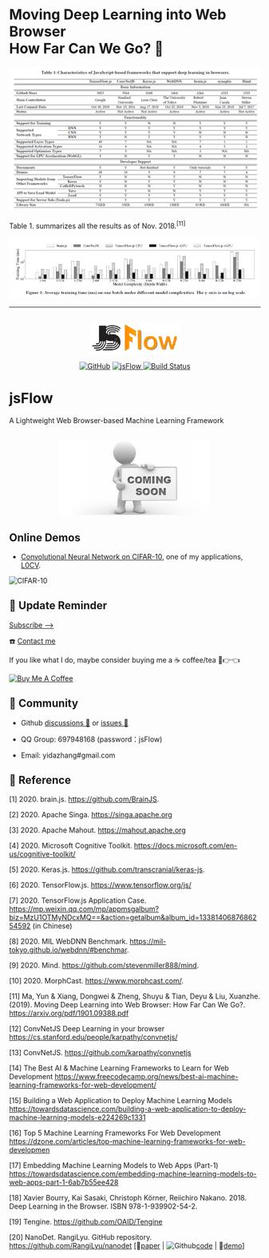 
# Moving Deep Learning into Web Browser<br> How Far Can We Go? 🐾 

<div align=center>
  <img src="./img/image.png">
</div>

Table 1. summarizes all the results as of Nov. 2018.<sup>[11]</sup>

<div align=center>
  <img src="./img/compare_figure.png">
</div>

****

<br>

<div align=center>
  <img src="./img/JSFlow-logo.png" width="180">
</div>

<p align="center">
  <a href="https://github.com/Charmve"><img src="https://img.shields.io/badge/GitHub-@Charmve-000000.svg?logo=GitHub" alt="GitHub" target="_blank"></a>
  <a href="https://github.com/Charmve/jsFlow">
    <img src="https://img.shields.io/badge/👓-jsFlow-yellow" alt="jsFlow">
  </a>
  <a href="https://github.com/Charmve/jsFlow/pulls">
    <img alt="Build Status" src="https://github.com/pybluez/pybluez/workflows/Build/badge.svg">
  </a>
</p>

# jsFlow
A Lightweight Web Browser-based Machine Learning Framework

<br>
<div align=center>
  <img src="./img/comming_soon.png" width="300px">
</div>

[CIFAR-10]:https://user-images.githubusercontent.com/29084184/219934730-94d0422c-1f9f-4406-8986-3e47bfdd9fec.png

## Online Demos

- [Convolutional Neural Network on CIFAR-10](https://charmve.github.io/jsFlow/index.html), one of my applications, [L0CV](https://charmve.github.io/L0CV-web/).

![CIFAR-10][CIFAR-10]


## 🔔 Update Reminder

[Subscribe -->](https://github.com/Charmve/jsFlow/edit/main/README.md)


☎️ [Contact me](https://user-images.githubusercontent.com/29084184/218641537-f40efdfc-fbdd-4ce8-b69c-4fed996437b4.png)

If you like what I do, maybe consider buying me a ☕ coffee/tea 🥺👉👈  

<a href="https://www.buymeacoffee.com/Charmve" target="_blank"><img src="https://cdn.buymeacoffee.com/buttons/v2/default-red.png" alt="Buy Me A Coffee" width="150" ></a>

## 🍮 Community
- Github <a href="https://github.com/Charmve/jsFlow/discussions" target="_blank">discussions 💬</a> or <a href="https://github.com/Charmve/jsFlow/issues" target="_blank">issues 💭</a>

- QQ Group: 697948168 (password：jsFlow)
- Email: yidazhang#gmail.com 

## 🔗 Reference

[1] 2020. brain.js. https://github.com/BrainJS.

[2] 2020. Apache Singa. https://singa.apache.org

[3] 2020. Apache Mahout. https://mahout.apache.org

[4] 2020. Microsoft Cognitive Toolkit. https://docs.microsoft.com/en-us/cognitive-toolkit/

[5] 2020. Keras.js. https://github.com/transcranial/keras-js.

[6] 2020. TensorFlow.js. https://www.tensorflow.org/js/

[7] 2020. TensorFlow.js Application Case. https://mp.weixin.qq.com/mp/appmsgalbum?biz=MzU1OTMyNDcxMQ==&action=getalbum&album_id=1338140687686254592 (in Chinese)

[8] 2020. MIL WebDNN Benchmark. https://mil-tokyo.github.io/webdnn/#benchmar.

[9] 2020. Mind. https://github.com/stevenmiller888/mind.

[10] 2020. MorphCast. https://www.morphcast.com/.

[11] Ma, Yun & Xiang, Dongwei & Zheng, Shuyu & Tian, Deyu & Liu, Xuanzhe. (2019). Moving Deep Learning into Web Browser: How Far Can We Go?. https://arxiv.org/pdf/1901.09388.pdf

[12] ConvNetJS Deep Learning in your browser https://cs.stanford.edu/people/karpathy/convnetjs/

[13] ConvNetJS. https://github.com/karpathy/convnetjs

[14] The Best AI & Machine Learning Frameworks to Learn for Web Development https://www.freecodecamp.org/news/best-ai-machine-learning-frameworks-for-web-development/

[15] Building a Web Application to Deploy Machine Learning Models https://towardsdatascience.com/building-a-web-application-to-deploy-machine-learning-models-e224269c1331

[16] Top 5 Machine Learning Frameworks For Web Development https://dzone.com/articles/top-machine-learning-frameworks-for-web-developmen

[17] Embedding Machine Learning Models to Web Apps (Part-1) https://towardsdatascience.com/embedding-machine-learning-models-to-web-apps-part-1-6ab7b55ee428

[18] Xavier Bourry, Kai Sasaki, Christoph Körner, Reiichiro Nakano. 2018. Deep Learning in the Browser. ISBN 978-1-939902-54-2.

[19] Tengine. https://github.com/OAID/Tengine

[20] NanoDet. RangiLyu. GitHub repository. https://github.com/RangiLyu/nanodet  [📑[paper]() | <img src="https://img.icons8.com/material-sharp/24/000000/github.png" alt="Github" width="22px"/>[code](https://github.com/RangiLyu/nanodet) | 🍅[demo](https://nihui.github.io/ncnn-webassembly-nanodet/)]
